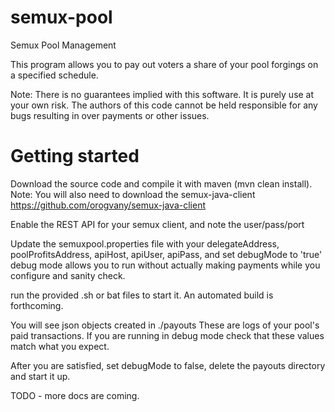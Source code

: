 # semux-pool
Semux Pool Management 

This program allows you to pay out voters a share of your pool forgings on a specified schedule.

Note:  There is no guarantees implied with this software.  It is purely use at your own risk.  The authors of this code cannot be held responsible for any bugs resulting in over payments or other issues.

# Getting started

Download the source code and compile it with maven (mvn clean install).
Note: You will also need to download the semux-java-client https://github.com/orogvany/semux-java-client

Enable the REST API for your semux client, and note the user/pass/port

Update the semuxpool.properties file with your delegateAddress, poolProfitsAddress, apiHost, apiUser, apiPass, and set debugMode to 'true'
debug mode allows you to run without actually making payments while you configure and sanity check.

run the provided .sh or bat files to start it.  An automated build is forthcoming.

You will see json objects created in ./payouts  These are logs of your pool's paid transactions.  If you are running in debug mode check that these values match what you expect.

After you are satisfied, set debugMode to false, delete the payouts directory and start it up.

TODO - more docs are coming.
